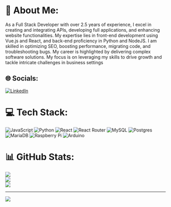 # 🤖 About Me:
As a Full Stack Developer with over 2.5 years of experience, I excel in creating and integrating APIs, developing full applications, and enhancing website functionalities. My expertise lies in front-end development using Vue.js and React, and back-end proficiency in Python and NodeJS. I am skilled in optimizing SEO, boosting performance, migrating code, and troubleshooting bugs. My career is highlighted by delivering complex software solutions. My focus is on leveraging my skills to drive growth and tackle intricate challenges in business settings

## 🌐 Socials:
[![LinkedIn](https://img.shields.io/badge/LinkedIn-%230077B5.svg?logo=linkedin&logoColor=white)](https://www.linkedin.com/in/jjoserr/) 


# 💻 Tech Stack:
![JavaScript](https://img.shields.io/badge/javascript-%23323330.svg?style=for-the-badge&logo=javascript&logoColor=%23F7DF1E) 
![Python](https://img.shields.io/badge/python-3670A0?style=for-the-badge&logo=python&logoColor=ffdd54) 
![React](https://img.shields.io/badge/react-%2320232a.svg?style=for-the-badge&logo=react&logoColor=%2361DAFB) 
![React Router](https://img.shields.io/badge/React_Router-CA4245?style=for-the-badge&logo=react-router&logoColor=white) 
![MySQL](https://img.shields.io/badge/mysql-%2300f.svg?style=for-the-badge&logo=mysql&logoColor=white) 
![Postgres](https://img.shields.io/badge/postgres-%23316192.svg?style=for-the-badge&logo=postgresql&logoColor=white) 
![MariaDB](https://img.shields.io/badge/MariaDB-003545?style=for-the-badge&logo=mariadb&logoColor=white) 
![Raspberry Pi](https://img.shields.io/badge/-RaspberryPi-C51A4A?style=for-the-badge&logo=Raspberry-Pi) 
![Arduino](https://img.shields.io/badge/-Arduino-00979D?style=for-the-badge&logo=Arduino&logoColor=white)


# 📊 GitHub Stats:
![](https://github-readme-stats.vercel.app/api?username=JJRR5&theme=dark&hide_border=true&include_all_commits=false&count_private=false)<br/>
![](https://github-readme-streak-stats.herokuapp.com/?user=JJRR5&theme=dark&hide_border=true)<br/>
![](https://github-readme-stats.vercel.app/api/top-langs/?username=JJRR5&theme=dark&hide_border=true&include_all_commits=false&count_private=false&layout=compact)

---
[![](https://visitcount.itsvg.in/api?id=JJRR5&icon=0&color=0)](https://visitcount.itsvg.in)
